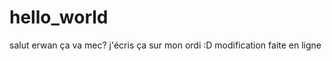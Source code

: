 hello_world
===========
salut erwan
ça va mec? j'écris ça sur mon ordi :D
modification faite en ligne

